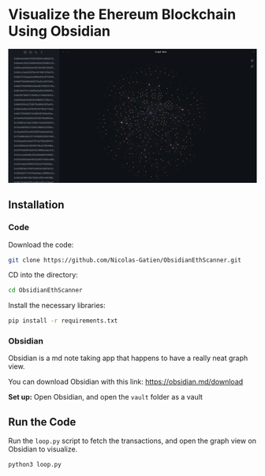 # Visualize the Ehereum Blockchain Using Obsidian
![A graph visualization of the Ethereum Network](preview.png)
## Installation
### Code
Download the code:
```bash
git clone https://github.com/Nicolas-Gatien/ObsidianEthScanner.git
```
CD into the directory:
```bash
cd ObsidianEthScanner
```
Install the necessary libraries:
```bash
pip install -r requirements.txt
```

### Obsidian
Obsidian is a md note taking app that happens to have a really neat graph view.

You can download Obsidian with this link: https://obsidian.md/download

**Set up:** Open Obsidian, and open the `vault` folder as a vault

## Run the Code
Run the `loop.py` script to fetch the transactions, and open the graph view on Obsidian to visualize.
```bash
python3 loop.py
```